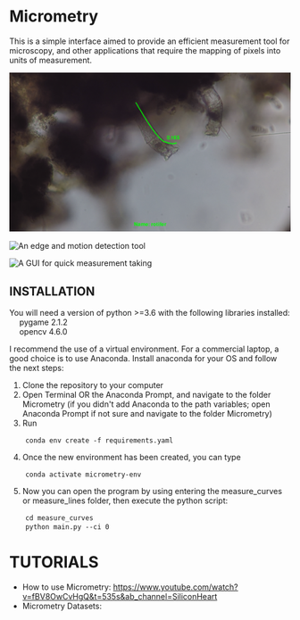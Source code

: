 # Micrometry
This is a simple interface aimed to provide an efficient measurement tool for microscopy, and other applications that require the mapping of pixels into units of measurement.

![Length of a Rotifer using Bezier curves](https://raw.githubusercontent.com/UGarCil/Micrometry/main/Examples/rotifer_0d1mm.png)

![An edge and motion detection tool](https://github.com/UGarCil/Micrometry/blob/main/Examples/demo2.gif?raw=true)

![A GUI for quick measurement taking](https://github.com/UGarCil/Micrometry/blob/main/Examples/gifDemo.gif?raw=true)

## INSTALLATION

You will need a version of python >=3.6 with the following libraries installed:  
&emsp; pygame 2.1.2  
&emsp; opencv 4.6.0

I recommend the use of a virtual environment. For a commercial laptop, a good choice is to use Anaconda. Install anaconda for your OS and follow the next steps:  

1. Clone the repository to your computer
2. Open Terminal OR the Anaconda Prompt, and navigate to the folder Micrometry (if you didn't add Anaconda to the path variables; open Anaconda Prompt if not sure and navigate to the folder Micrometry)
3. Run 
    
```
    conda env create -f requirements.yaml
```
4. Once the new environment has been created, you can type 
```
    conda activate micrometry-env
```
5. Now you can open the program by using entering the measure_curves or measure_lines folder, then execute the python script:  
```
    cd measure_curves
    python main.py --ci 0
```

# TUTORIALS
- How to use Micrometry:   https://www.youtube.com/watch?v=fBV8OwCvHgQ&t=535s&ab_channel=SiliconHeart
- Micrometry Datasets:

